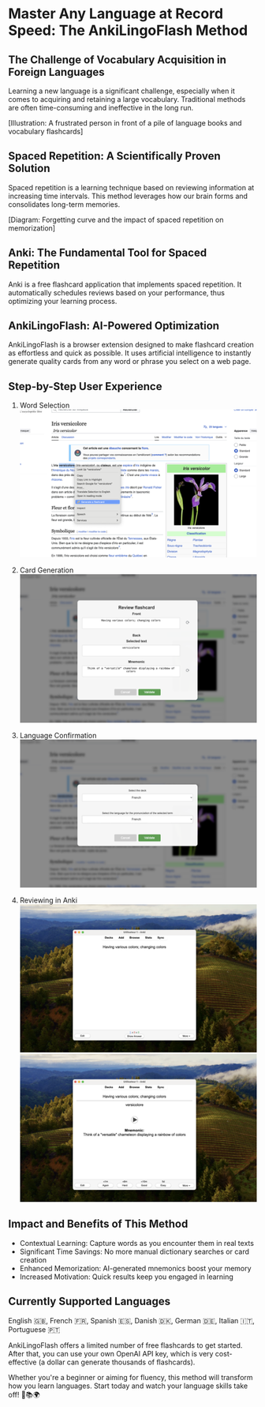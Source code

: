 # Master Any Language at Record Speed: The AnkiLingoFlash Method

## The Challenge of Vocabulary Acquisition in Foreign Languages

Learning a new language is a significant challenge, especially when it comes to acquiring and retaining a large vocabulary. Traditional methods are often time-consuming and ineffective in the long run.

[Illustration: A frustrated person in front of a pile of language books and vocabulary flashcards]

## Spaced Repetition: A Scientifically Proven Solution

Spaced repetition is a learning technique based on reviewing information at increasing time intervals. This method leverages how our brain forms and consolidates long-term memories.

[Diagram: Forgetting curve and the impact of spaced repetition on memorization]

## Anki: The Fundamental Tool for Spaced Repetition

Anki is a free flashcard application that implements spaced repetition. It automatically schedules reviews based on your performance, thus optimizing your learning process.

## AnkiLingoFlash: AI-Powered Optimization

AnkiLingoFlash is a browser extension designed to make flashcard creation as effortless and quick as possible. It uses artificial intelligence to instantly generate quality cards from any word or phrase you select on a web page.

## Step-by-Step User Experience

1. Word Selection
   ![Screenshot: Selecting a word on a web page and the context menu](img/1.png)

2. Card Generation
   ![Screenshot: Confirmation interface of the generated card](img/2.png)

3. Language Confirmation
   ![Screenshot: Language selection for the word](img/3.png)

4. Reviewing in Anki
   ![Screenshot: Anki review interface](img/4.png) ![Screenshot: Additional feature](img/5.png)

## Impact and Benefits of This Method

- Contextual Learning: Capture words as you encounter them in real texts
- Significant Time Savings: No more manual dictionary searches or card creation
- Enhanced Memorization: AI-generated mnemonics boost your memory
- Increased Motivation: Quick results keep you engaged in learning

## Currently Supported Languages

English 🇬🇧, French 🇫🇷, Spanish 🇪🇸, Danish 🇩🇰, German 🇩🇪, Italian 🇮🇹, Portuguese 🇵🇹

AnkiLingoFlash offers a limited number of free flashcards to get started. After that, you can use your own OpenAI API key, which is very cost-effective (a dollar can generate thousands of flashcards).

Whether you're a beginner or aiming for fluency, this method will transform how you learn languages. Start today and watch your language skills take off! 🚀📚🌍